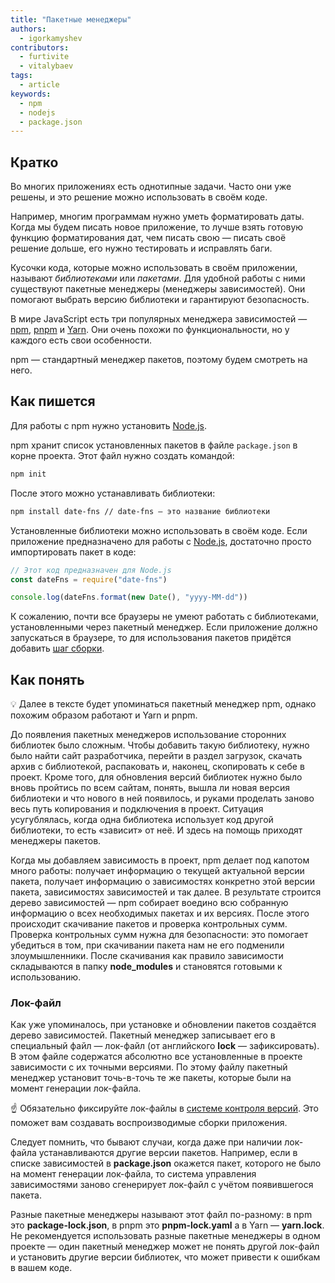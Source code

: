 ```yaml
---
title: "Пакетные менеджеры"
authors:
  - igorkamyshev
contributors:
  - furtivite
  - vitalybaev
tags:
  - article
keywords:
  - npm
  - nodejs
  - package.json
---
```


## Кратко

Во многих приложениях есть однотипные задачи. Часто они уже решены, и это решение можно использовать в своём коде.

Например, многим программам нужно уметь форматировать даты. Когда мы будем писать новое приложение, то лучше взять готовую функцию форматирования дат, чем писать свою — писать своё решение дольше, его нужно тестировать и исправлять баги.

Кусочки кода, которые можно использовать в своём приложении, называют _библиотеками_ или _пакетами_. Для удобной работы с ними существуют пакетные менеджеры (менеджеры зависимостей). Они помогают выбрать версию библиотеки и гарантируют безопасность.

В мире JavaScript есть три популярных менеджера зависимостей — [npm](https://www.npmjs.com/), [pnpm](https://pnpm.io/) и [Yarn](https://yarnpkg.com/). Они очень похожи по функциональности, но у каждого есть свои особенности.

npm — стандартный менеджер пакетов, поэтому будем смотреть на него.

## Как пишется

Для работы с npm нужно установить [Node.js](https://nodejs.org).

npm хранит список установленных пакетов в файле `package.json` в корне проекта. Этот файл нужно создать командой:

```bash
npm init
```

После этого можно устанавливать библиотеки:

```bash
npm install date-fns // date-fns — это название библиотеки
```

Установленные библиотеки можно использовать в своём коде. Если приложение предназначено для работы с [Node.js](/tools/nodejs/), достаточно просто импортировать пакет в коде:

```js
// Этот код предназначен для Node.js
const dateFns = require("date-fns")

console.log(dateFns.format(new Date(), "yyyy-MM-dd"))
```

К сожалению, почти все браузеры не умеют работать с библиотеками, установленными через пакетный менеджер. Если приложение должно запускаться в браузере, то для использования пакетов придётся добавить [шаг сборки](/tools/bundlers/).

## Как понять

<aside>

💡 Далее в тексте будет упоминаться пакетный менеджер npm, однако похожим образом работают и Yarn и pnpm.

</aside>

До появления пакетных менеджеров использование сторонних библиотек было сложным. Чтобы добавить такую библиотеку, нужно было найти сайт разработчика, перейти в раздел загрузок, скачать архив с библиотекой, распаковать и, наконец, скопировать к себе в проект. Кроме того, для обновления версий библиотек нужно было вновь пройтись по всем сайтам, понять, вышла ли новая версия библиотеки и что нового в ней появилось, и руками проделать заново весь путь копирования и подключения в проект. Ситуация усугублялась, когда одна библиотека использует код другой библиотеки, то есть «зависит» от неё. И здесь на помощь приходят менеджеры пакетов.

Когда мы добавляем зависимость в проект, npm делает под капотом много работы: получает информацию о текущей актуальной версии пакета, получает информацию о зависимостях конкретно этой версии пакета, зависимостях зависимостей и так далее. В результате строится дерево зависимостей — npm собирает воедино всю собранную информацию о всех необходимых пакетах и их версиях. После этого происходит скачивание пакетов и проверка контрольных сумм. Проверка контрольных сумм нужна для безопасности: это помогает убедиться в том, при скачивании пакета нам не его подменили злоумышленники. После скачивания как правило зависимости складываются в папку __node_modules__ и становятся готовыми к использованию.

### Лок-файл

Как уже упоминалось, при установке и обновлении пакетов создаётся дерево зависимостей. Пакетный менеджер записывает его в специальный файл — лок-файл (от английского __lock__ — зафиксировать). В этом файле содержатся абсолютно все установленные в проекте зависимости с их точными версиями. По этому файлу пакетный менеджер установит точь-в-точь те же пакеты, которые были на момент генерации лок-файла.

<aside>

☝️ Обязательно фиксируйте лок-файлы в [системе контроля версий](/tools/version-control/). Это поможет вам создавать воспроизводимые сборки приложения.

</aside>

Следует помнить, что бывают случаи, когда даже при наличии лок-файла устанавливаются другие версии пакетов. Например, если в списке зависимостей в __package.json__ окажется пакет, которого не было на момент генерации лок-файла, то система управления зависимостями заново сгенерирует лок-файл с учётом появившегося пакета.

Разные пакетные менеджеры называют этот файл по-разному: в npm это __package-lock.json__, в pnpm это __pnpm-lock.yaml__ а в Yarn — __yarn.lock__. Не рекомендуется использовать разные пакетные менеджеры в одном проекте — один пакетный менеджер может не понять другой лок-файл и установить другие версии библиотек, что может привести к ошибкам в вашем коде.
